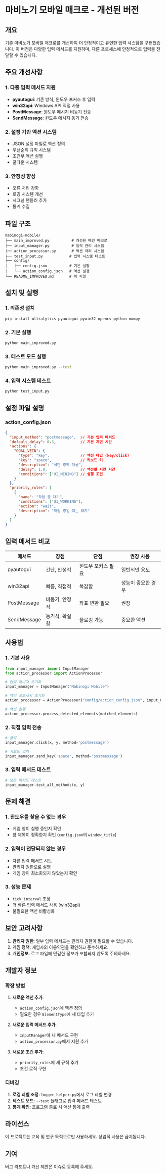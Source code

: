 # 마비노기 모바일 매크로 - 개선된 버전

## 개요

기존 마비노기 모바일 매크로를 개선하여 더 안정적이고 유연한 입력 시스템을 구현했습니다. 이 버전은 다양한 입력 메서드를 지원하며, 다른 프로세스에 안정적으로 입력을 전달할 수 있습니다.

## 주요 개선사항

### 1. 다중 입력 메서드 지원
- **pyautogui**: 기존 방식, 윈도우 포커스 후 입력
- **win32api**: Windows API 직접 사용
- **PostMessage**: 윈도우 메시지 비동기 전송
- **SendMessage**: 윈도우 메시지 동기 전송

### 2. 설정 기반 액션 시스템
- JSON 설정 파일로 액션 정의
- 우선순위 규칙 시스템
- 조건부 액션 실행
- 쿨다운 시스템

### 3. 안정성 향상
- 오류 처리 강화
- 로깅 시스템 개선
- 시그널 핸들러 추가
- 통계 수집

## 파일 구조

```
mabinogi-mobile/
├── main_improved.py          # 개선된 메인 매크로
├── input_manager.py          # 입력 관리 시스템
├── action_processor.py       # 액션 처리 시스템
├── test_input.py            # 입력 시스템 테스트
├── config/
│   ├── config.json          # 기본 설정
│   └── action_config.json   # 액션 설정
└── README_IMPROVED.md       # 이 파일
```

## 설치 및 실행

### 1. 의존성 설치
```bash
pip install ultralytics pyautogui pywin32 opencv-python numpy
```

### 2. 기본 실행
```bash
python main_improved.py
```

### 3. 테스트 모드 실행
```bash
python main_improved.py --test
```

### 4. 입력 시스템 테스트
```bash
python test_input.py
```

## 설정 파일 설명

### action_config.json

```json
{
  "input_method": "postmessage",  // 기본 입력 메서드
  "default_delay": 0.5,           // 기본 지연 시간
  "actions": {
    "COAL_VEIN": {
      "type": "key",              // 액션 타입 (key/click)
      "key": "space",             // 키보드 키
      "description": "석탄 광맥 채굴",
      "delay": 1.0,               // 액션별 지연 시간
      "conditions": ["UI_MINING"] // 실행 조건
    }
  },
  "priority_rules": [
    {
      "name": "작업 중 대기",
      "conditions": ["UI_WORKING"],
      "action": "wait",
      "description": "작업 중일 때는 대기"
    }
  ]
}
```

## 입력 메서드 비교

| 메서드 | 장점 | 단점 | 권장 사용 |
|--------|------|------|-----------|
| pyautogui | 간단, 안정적 | 윈도우 포커스 필요 | 일반적인 용도 |
| win32api | 빠름, 직접적 | 복잡함 | 성능이 중요한 경우 |
| PostMessage | 비동기, 안정적 | 좌표 변환 필요 | 권장 |
| SendMessage | 동기식, 확실함 | 블로킹 가능 | 중요한 액션 |

## 사용법

### 1. 기본 사용
```python
from input_manager import InputManager
from action_processor import ActionProcessor

# 입력 매니저 초기화
input_manager = InputManager("Mabinogi Mobile")

# 액션 프로세서 초기화
action_processor = ActionProcessor("config/action_config.json", input_manager)

# 액션 실행
action_processor.process_detected_elements(matched_elements)
```

### 2. 직접 입력 전송
```python
# 클릭
input_manager.click(x, y, method='postmessage')

# 키보드 입력
input_manager.send_key('space', method='postmessage')
```

### 3. 입력 메서드 테스트
```python
# 모든 메서드 테스트
input_manager.test_all_methods(x, y)
```

## 문제 해결

### 1. 윈도우를 찾을 수 없는 경우
- 게임 창이 실행 중인지 확인
- 창 제목이 정확한지 확인 (`config.json`의 `window_title`)

### 2. 입력이 전달되지 않는 경우
- 다른 입력 메서드 시도
- 관리자 권한으로 실행
- 게임 창이 최소화되지 않았는지 확인

### 3. 성능 문제
- `tick_interval` 조정
- 더 빠른 입력 메서드 사용 (win32api)
- 불필요한 액션 비활성화

## 보안 고려사항

1. **관리자 권한**: 일부 입력 메서드는 관리자 권한이 필요할 수 있습니다.
2. **게임 정책**: 게임사의 이용약관을 확인하고 준수하세요.
3. **개인정보**: 로그 파일에 민감한 정보가 포함되지 않도록 주의하세요.

## 개발자 정보

### 확장 방법

1. **새로운 액션 추가**:
   - `action_config.json`에 액션 정의
   - 필요한 경우 `ElementType`에 새 타입 추가

2. **새로운 입력 메서드 추가**:
   - `InputManager`에 새 메서드 구현
   - `action_processor.py`에서 지원 추가

3. **새로운 조건 추가**:
   - `priority_rules`에 새 규칙 추가
   - 조건 로직 구현

### 디버깅

1. **로깅 레벨 조정**: `logger_helper.py`에서 로그 레벨 변경
2. **테스트 모드**: `--test` 플래그로 입력 메서드 테스트
3. **통계 확인**: 프로그램 종료 시 액션 통계 출력

## 라이선스

이 프로젝트는 교육 및 연구 목적으로만 사용하세요. 상업적 사용은 금지됩니다.

## 기여

버그 리포트나 개선 제안은 이슈로 등록해 주세요. 